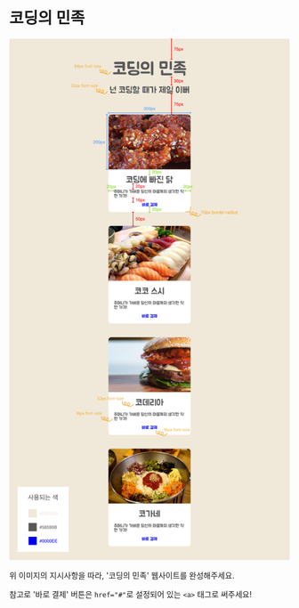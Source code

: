 # 코딩의 민족

![img](MhaAWnn.jpg)

위 이미지의 지시사항을 따라, '코딩의 민족' 웹사이트를 완성해주세요.

참고로 '바로 결제' 버튼은 `href="#"`로 설정되어 있는 `<a>` 태그로 써주세요!